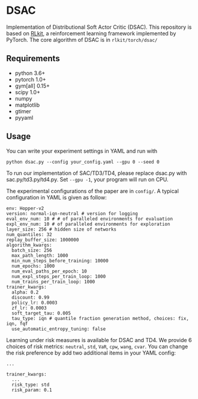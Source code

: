 # DSAC
Implementation of Distributional Soft Actor Critic (DSAC).
This repository is based on [RLkit](https://github.com/vitchyr/rlkit), a reinforcement learning framework implemented by PyTorch.
The core algorithm of DSAC is in `rlkit/torch/dsac/`

## Requirements
- python 3.6+
- pytorch 1.0+
- gym[all] 0.15+ 
- scipy 1.0+
- numpy
- matplotlib
- gtimer
- pyyaml

## Usage
You can write your experiment settings in YAML and run with 
```
python dsac.py --config your_config.yaml --gpu 0 --seed 0
```
To run our implementation of SAC/TD3/TD4, please replace dsac.py with sac.py/td3.py/td4.py. Set `--gpu -1`, your program will run on CPU.

The experimental configurations of the paper are in `config/`. A typical configuration in YAML is given as follow:
```
env: Hopper-v2
version: normal-iqn-neutral # version for logging
eval_env_num: 10 # # of paralleled environments for evaluation
expl_env_num: 10 # of paralleled environments for exploration
layer_size: 256 # hidden size of networks
num_quantiles: 32
replay_buffer_size: 1000000
algorithm_kwargs:
  batch_size: 256
  max_path_length: 1000
  min_num_steps_before_training: 10000
  num_epochs: 1000
  num_eval_paths_per_epoch: 10
  num_expl_steps_per_train_loop: 1000
  num_trains_per_train_loop: 1000
trainer_kwargs:
  alpha: 0.2
  discount: 0.99
  policy_lr: 0.0003
  zf_lr: 0.0003
  soft_target_tau: 0.005
  tau_type: iqn # quantile fraction generation method, choices: fix, iqn, fqf
  use_automatic_entropy_tuning: false
```

Learning under risk measures is available for DSAC and TD4. We provide 6 choices of risk metrics: `neutral`, `std`, `VaR`, `cpw`, `wang`, `cvar`. You can change the risk preference by add two additional items in your YAML config:
```
...

trainer_kwargs:
  ...
  risk_type: std
  risk_param: 0.1
```


